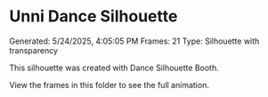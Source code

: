 # Unni Dance Silhouette
Generated: 5/24/2025, 4:05:05 PM
Frames: 21
Type: Silhouette with transparency
    
This silhouette was created with Dance Silhouette Booth.
    
View the frames in this folder to see the full animation.